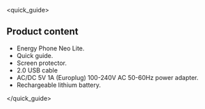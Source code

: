 <quick_guide>

## Product content

* Energy Phone Neo Lite.
* Quick guide.
* Screen protector.
* 2.0 USB cable
* AC/DC 5V 1A (Europlug) 100-240V AC 50-60Hz power adapter.
* Rechargeable lithium battery.


</quick_guide>

